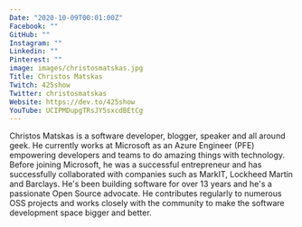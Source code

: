 ```yaml
---
Date: "2020-10-09T00:01:00Z"
Facebook: ""
GitHub: ""
Instagram: ""
Linkedin: ""
Pinterest: ""
image: images/christosmatskas.jpg
Title: Christos Matskas
Twitch: 425show
Twitter: christosmatskas
Website: https://dev.to/425show
YouTube: UCIPMDupgTRsJY5sxcdBEtCg
---
```

Christos Matskas is a software developer, blogger, speaker and all around geek. He currently works at Microsoft as an Azure Engineer (PFE) empowering developers and teams to do amazing things with technology. Before joining Microsoft, he was a successful entrepreneur and has successfully collaborated with companies such as MarkIT, Lockheed Martin and Barclays. He's been building software for over 13 years and he's a passionate Open Source advocate. He contributes regularly to numerous OSS projects and works closely with the community to make the software development space bigger and better.